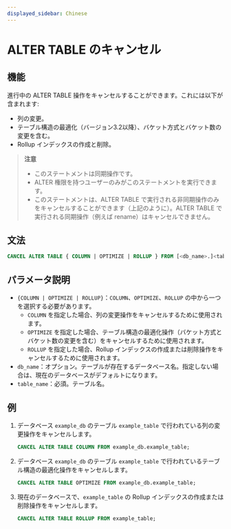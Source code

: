 ```yaml
---
displayed_sidebar: Chinese
---
```


# ALTER TABLE のキャンセル

## 機能

進行中の ALTER TABLE 操作をキャンセルすることができます。これには以下が含まれます:

- 列の変更。
- テーブル構造の最適化（バージョン3.2以降）、バケット方式とバケット数の変更を含む。
- Rollup インデックスの作成と削除。

> **注意**
>
> - このステートメントは同期操作です。
> - ALTER 権限を持つユーザーのみがこのステートメントを実行できます。
> - このステートメントは、ALTER TABLE で実行される非同期操作のみをキャンセルすることができます（上記のように）。ALTER TABLE で実行される同期操作（例えば rename）はキャンセルできません。

## 文法

   ```SQL
   CANCEL ALTER TABLE { COLUMN | OPTIMIZE | ROLLUP } FROM [<db_name>.]<table_name>
   ```

## パラメータ説明

- `{COLUMN | OPTIMIZE | ROLLUP}`：`COLUMN`、`OPTIMIZE`、`ROLLUP` の中から一つを選択する必要があります。
  - `COLUMN` を指定した場合、列の変更操作をキャンセルするために使用されます。
  - `OPTIMIZE` を指定した場合、テーブル構造の最適化操作（バケット方式とバケット数の変更を含む）をキャンセルするために使用されます。
  - `ROLLUP` を指定した場合、Rollup インデックスの作成または削除操作をキャンセルするために使用されます。
- `db_name`：オプション。テーブルが存在するデータベース名。指定しない場合は、現在のデータベースがデフォルトになります。
- `table_name`：必須。テーブル名。

## 例

1. データベース `example_db` のテーブル `example_table` で行われている列の変更操作をキャンセルします。

   ```SQL
   CANCEL ALTER TABLE COLUMN FROM example_db.example_table;
   ```

2. データベース `example_db` のテーブル `example_table` で行われているテーブル構造の最適化操作をキャンセルします。

   ```SQL
   CANCEL ALTER TABLE OPTIMIZE FROM example_db.example_table;
   ```

3. 現在のデータベースで、`example_table` の Rollup インデックスの作成または削除操作をキャンセルします。

    ```SQL
    CANCEL ALTER TABLE ROLLUP FROM example_table;
    ```
